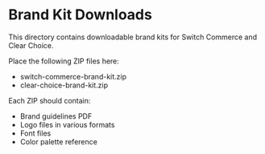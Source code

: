 # Brand Kit Downloads

This directory contains downloadable brand kits for Switch Commerce and Clear Choice.

Place the following ZIP files here:
- switch-commerce-brand-kit.zip
- clear-choice-brand-kit.zip

Each ZIP should contain:
- Brand guidelines PDF
- Logo files in various formats
- Font files
- Color palette reference
